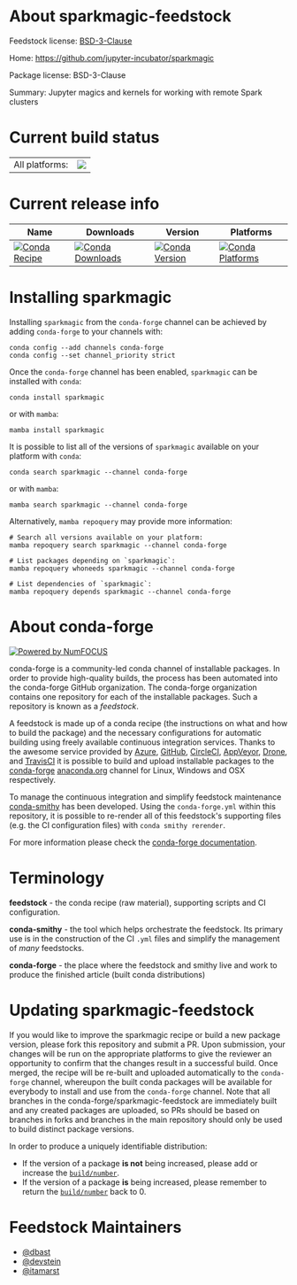 About sparkmagic-feedstock
==========================

Feedstock license: [BSD-3-Clause](https://github.com/conda-forge/sparkmagic-feedstock/blob/main/LICENSE.txt)

Home: https://github.com/jupyter-incubator/sparkmagic

Package license: BSD-3-Clause

Summary: Jupyter magics and kernels for working with remote Spark clusters

Current build status
====================


<table><tr><td>All platforms:</td>
    <td>
      <a href="https://dev.azure.com/conda-forge/feedstock-builds/_build/latest?definitionId=1938&branchName=main">
        <img src="https://dev.azure.com/conda-forge/feedstock-builds/_apis/build/status/sparkmagic-feedstock?branchName=main">
      </a>
    </td>
  </tr>
</table>

Current release info
====================

| Name | Downloads | Version | Platforms |
| --- | --- | --- | --- |
| [![Conda Recipe](https://img.shields.io/badge/recipe-sparkmagic-green.svg)](https://anaconda.org/conda-forge/sparkmagic) | [![Conda Downloads](https://img.shields.io/conda/dn/conda-forge/sparkmagic.svg)](https://anaconda.org/conda-forge/sparkmagic) | [![Conda Version](https://img.shields.io/conda/vn/conda-forge/sparkmagic.svg)](https://anaconda.org/conda-forge/sparkmagic) | [![Conda Platforms](https://img.shields.io/conda/pn/conda-forge/sparkmagic.svg)](https://anaconda.org/conda-forge/sparkmagic) |

Installing sparkmagic
=====================

Installing `sparkmagic` from the `conda-forge` channel can be achieved by adding `conda-forge` to your channels with:

```
conda config --add channels conda-forge
conda config --set channel_priority strict
```

Once the `conda-forge` channel has been enabled, `sparkmagic` can be installed with `conda`:

```
conda install sparkmagic
```

or with `mamba`:

```
mamba install sparkmagic
```

It is possible to list all of the versions of `sparkmagic` available on your platform with `conda`:

```
conda search sparkmagic --channel conda-forge
```

or with `mamba`:

```
mamba search sparkmagic --channel conda-forge
```

Alternatively, `mamba repoquery` may provide more information:

```
# Search all versions available on your platform:
mamba repoquery search sparkmagic --channel conda-forge

# List packages depending on `sparkmagic`:
mamba repoquery whoneeds sparkmagic --channel conda-forge

# List dependencies of `sparkmagic`:
mamba repoquery depends sparkmagic --channel conda-forge
```


About conda-forge
=================

[![Powered by
NumFOCUS](https://img.shields.io/badge/powered%20by-NumFOCUS-orange.svg?style=flat&colorA=E1523D&colorB=007D8A)](https://numfocus.org)

conda-forge is a community-led conda channel of installable packages.
In order to provide high-quality builds, the process has been automated into the
conda-forge GitHub organization. The conda-forge organization contains one repository
for each of the installable packages. Such a repository is known as a *feedstock*.

A feedstock is made up of a conda recipe (the instructions on what and how to build
the package) and the necessary configurations for automatic building using freely
available continuous integration services. Thanks to the awesome service provided by
[Azure](https://azure.microsoft.com/en-us/services/devops/), [GitHub](https://github.com/),
[CircleCI](https://circleci.com/), [AppVeyor](https://www.appveyor.com/),
[Drone](https://cloud.drone.io/welcome), and [TravisCI](https://travis-ci.com/)
it is possible to build and upload installable packages to the
[conda-forge](https://anaconda.org/conda-forge) [anaconda.org](https://anaconda.org/)
channel for Linux, Windows and OSX respectively.

To manage the continuous integration and simplify feedstock maintenance
[conda-smithy](https://github.com/conda-forge/conda-smithy) has been developed.
Using the ``conda-forge.yml`` within this repository, it is possible to re-render all of
this feedstock's supporting files (e.g. the CI configuration files) with ``conda smithy rerender``.

For more information please check the [conda-forge documentation](https://conda-forge.org/docs/).

Terminology
===========

**feedstock** - the conda recipe (raw material), supporting scripts and CI configuration.

**conda-smithy** - the tool which helps orchestrate the feedstock.
                   Its primary use is in the construction of the CI ``.yml`` files
                   and simplify the management of *many* feedstocks.

**conda-forge** - the place where the feedstock and smithy live and work to
                  produce the finished article (built conda distributions)


Updating sparkmagic-feedstock
=============================

If you would like to improve the sparkmagic recipe or build a new
package version, please fork this repository and submit a PR. Upon submission,
your changes will be run on the appropriate platforms to give the reviewer an
opportunity to confirm that the changes result in a successful build. Once
merged, the recipe will be re-built and uploaded automatically to the
`conda-forge` channel, whereupon the built conda packages will be available for
everybody to install and use from the `conda-forge` channel.
Note that all branches in the conda-forge/sparkmagic-feedstock are
immediately built and any created packages are uploaded, so PRs should be based
on branches in forks and branches in the main repository should only be used to
build distinct package versions.

In order to produce a uniquely identifiable distribution:
 * If the version of a package **is not** being increased, please add or increase
   the [``build/number``](https://docs.conda.io/projects/conda-build/en/latest/resources/define-metadata.html#build-number-and-string).
 * If the version of a package **is** being increased, please remember to return
   the [``build/number``](https://docs.conda.io/projects/conda-build/en/latest/resources/define-metadata.html#build-number-and-string)
   back to 0.

Feedstock Maintainers
=====================

* [@dbast](https://github.com/dbast/)
* [@devstein](https://github.com/devstein/)
* [@itamarst](https://github.com/itamarst/)


